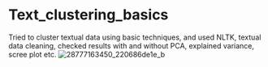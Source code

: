# Text_clustering_basics
Tried to cluster textual data using basic techniques, and used NLTK, textual data cleaning, checked results with and without PCA, explained variance, scree plot etc.
          ![28777163450_220686de1e_b](https://github.com/GuptaRitik/Text_clustering_basics/assets/106399255/4d16266f-a256-47b2-b334-fd248e705534)
